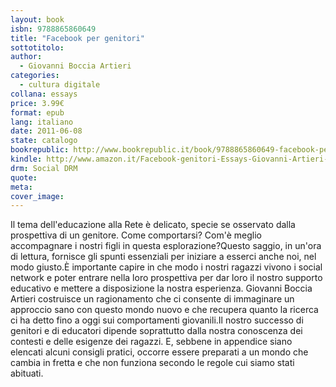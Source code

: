 ```yaml
---
layout: book
isbn: 9788865860649
title: "Facebook per genitori"
sottotitolo:
author:
  - Giovanni Boccia Artieri 
categories:
  - cultura digitale
collana: essays
price: 3.99€
format: epub
lang: italiano
date: 2011-06-08
state: catalogo
bookrepublic: http://www.bookrepublic.it/book/9788865860649-facebook-per-genitori/
kindle: http://www.amazon.it/Facebook-genitori-Essays-Giovanni-Artieri-ebook/dp/B006M5JFSA/
drm: Social DRM
quote:
meta:
cover_image:
---
```

Il tema dell'educazione alla Rete è delicato, specie se osservato dalla prospettiva di un genitore. Come comportarsi? Com'è meglio accompagnare i nostri figli in questa esplorazione?Questo saggio, in un'ora di lettura, fornisce gli spunti essenziali per iniziare a esserci anche noi, nel modo giusto.È importante capire in che modo i nostri ragazzi vivono i social network e poter entrare nella loro prospettiva per dar loro il nostro supporto educativo e mettere a disposizione la nostra esperienza. Giovanni Boccia Artieri costruisce un ragionamento che ci consente di immaginare un approccio sano con questo mondo nuovo e che recupera quanto la ricerca ci ha detto fino a oggi sui comportamenti giovanili.Il nostro successo di genitori e di educatori dipende soprattutto dalla nostra conoscenza  dei contesti e delle esigenze dei ragazzi. E, sebbene in appendice siano elencati alcuni consigli pratici, occorre essere preparati a un mondo che cambia in fretta e che non funziona secondo le regole cui siamo stati abituati.